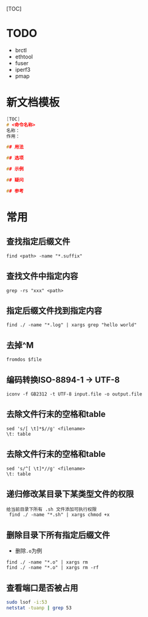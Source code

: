 [TOC]

# TODO
* brctl
* ethtool
* fuser
* iperf3
* pmap

# 新文档模板
```c
[TOC]
# <命令名称>
名称：
作用：

## 用法

## 选项

## 示例

## 疑问

## 参考

```

# 常用
## 查找指定后缀文件
```
find <path> -name "*.suffix"
```

## 查找文件中指定内容
```
grep -rs "xxx" <path>
```

## 指定后缀文件找到指定内容
```
find ./ -name "*.log" | xargs grep "hello world"
```

## 去掉^M
```
fromdos $file
```

## 编码转换ISO-8894-1 -> UTF-8
```
iconv -f GB2312 -t UTF-8 input.file -o output.file
```
## 去除文件行末的空格和table
```
sed 's/[ \t]*$//g' <filename>
\t: table
```
## 去除文件行末的空格和table
```
sed 's/^[ \t]*//g' <filename>
\t: table
```

## 递归修改某目录下某类型文件的权限
```
给当前目录下所有 .sh 文件添加可执行权限
 find ./ -name "*.sh" | xargs chmod +x 
```

## 删除目录下所有指定后缀文件
* 删除`.o`为例
```
find ./ -name "*.o" | xargs rm
find ./ -name "*.o" | xargs rm -rf
```

## 查看端口是否被占用
```bash
sudo lsof -i:53
netstat -tuanp | grep 53
```
